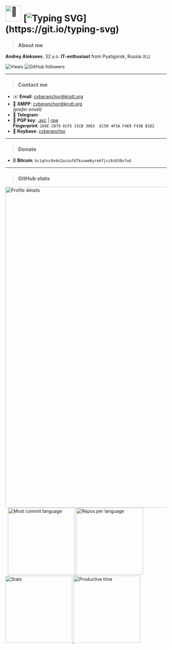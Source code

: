 <div align="left">

# <img src="https://media.giphy.com/media/hvRJCLFzcasrR4ia7z/giphy.gif" width="50" alt="👋"> [![Typing SVG](https://readme-typing-svg.herokuapp.com?font=Cascadia+Code+&weight=400&size=35&pause=500&color=2928FF&width=435&lines=Welcome+to+my+GitHub!)](https://git.io/typing-svg)

> ### About me

**Andrey Alekseev**, 32 y.o. **IT-enthusiast** from Pyatigorsk, Russia 🇷🇺

![Views](https://komarev.com/ghpvc/?username=cyberanchor&color=brightgreen)
![GitHub followers](https://img.shields.io/github/followers/cyberanchor?style=plastic&color=brightgreen)

---

> ### Contact me

- ✉️ **Email**: [cyberanchor@krutt.org](mailto:cyberanchor@krutt.org)
- 💬 **XMPP**: [cyberanchor@krutt.org](xmpp:cyberanchor@krutt.org)  
  *(prefer email)*
- 📲 **Telegram**: []()
- 🔑 **PGP key**: [.asc](https://github.com/cyberanchor/cyberanchor/blob/main/public-key.asc) | [raw](https://raw.githubusercontent.com/cyberanchor/cyberanchor/refs/heads/main/public-key.asc)  
  **Fingerprint**: `269E CB79 6CF5 31CB 3963  EC50 4F5A F4E9 F43B B1D2`
- 🔑 **Keybase**: [cyberanchor](https://keybase.io/cyberanchor)

---

> ### Donate

- ₿ **Bitcoin**: `bc1qtnc0v6n2azzufd7ksuwm6yre6fjcc8z030xfud`

---

> ### GitHub stats

<tr>
  <td style="text-align: center;width: 50%">
    <a href="https://github.com/cyberanchor">
      <img src="https://github-profile-summary-cards.vercel.app/api/cards/profile-details?username=cyberanchor&theme=solarized_dark" alt="Profile details" width="1000px">
    </a>
  </td> &nbsp;


  <td style="text-align: center;width: 50%">
    <a href="https://github.com/cyberanchor">
      <img src="https://github-profile-summary-cards.vercel.app/api/cards/most-commit-language?username=cyberanchor&theme=solarized_dark" alt="Most commit language" height="209px">
    </a>
  </td>
</tr>

  <td style="text-align: center;width: 50%">
    <a href="https://github.com/cyberanchor">
      <img src="https://github-profile-summary-cards.vercel.app/api/cards/repos-per-language?username=cyberanchor&theme=solarized_dark" alt="Repos per language" height="209px">
    </a>
  </td>
</tr>


  <td style="text-align: center;width: 50%">
    <a href="https://github.com/cyberanchor">
      <img src="https://github-profile-summary-cards.vercel.app/api/cards/stats?username=cyberanchor&theme=solarized_dark" alt="Stats" height="209px">
    </a>
  </td>
</tr>

  <td style="text-align: center;width: 50%">
    <a href="https://github.com/cyberanchor">
      <img src="https://github-profile-summary-cards.vercel.app/api/cards/productive-time?username=cyberanchor&theme=solarized_dark" alt="Productive time" height="209px">
    </a>
  </td>
</tr>


</div>
